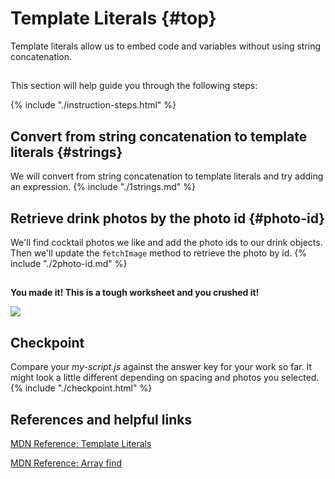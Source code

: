 # Template Literals {#top}
Template literals allow us to embed code and variables without using string concatenation.

<!-- trick markdown to give me a little space between these two sections of text -->
## 
This section will help guide you through the following steps:

{% include "./instruction-steps.html" %}


## Convert from string concatenation to template literals {#strings} <span class="navigate-top"><a href="#top" title="Take me to the top of page"><i class="fa fa-chevron-circle-up" aria-hidden="true"></i></a></span>
We will convert from string concatenation to template literals and try adding an expression. 
{% include "./1strings.md" %}

## Retrieve drink photos by the photo id {#photo-id} <span class="navigate-top"><a href="#top" title="Take me to the top of page"><i class="fa fa-chevron-circle-up" aria-hidden="true"></i></a></span>
We'll find cocktail photos we like and add the photo ids to our drink objects. Then we'll update the `fetchImage` method to retrieve the photo by id.
{% include "./2photo-id.md" %}

<!-- trick markdown to give me a little space between these two sections of text -->
## 
**You made it! This is a tough worksheet and you crushed it!**

![](https://media.giphy.com/media/l1KcPomNdcKbXgV7q/giphy.gif)

<!-- trick markdown to give me a little space between these two sections of text -->
## 

## Checkpoint <span class="navigate-top"><a href="#top" title="Take me to the top of page"><i class="fa fa-chevron-circle-up" aria-hidden="true"></i></a></span>
Compare your _my-script.js_ against the answer key for your work so far. It might look a little different depending on spacing and photos you selected.  
{% include "./checkpoint.html" %}


<!-- trick markdown to give me a little space between these two sections of text -->
## 
## References and helpful links <span class="navigate-top"><a href="#top" title="Take me to the top of page"><i class="fa fa-chevron-circle-up" aria-hidden="true"></i></a></span>
[MDN Reference: Template Literals](https://developer.mozilla.org/en-US/docs/Web/JavaScript/Reference/Template_literals)

[MDN Reference: Array find](https://developer.mozilla.org/en-US/docs/Web/JavaScript/Reference/Global_Objects/Array/find)



